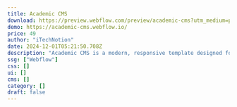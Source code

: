 ```yaml
---
title: Academic CMS
download: https://preview.webflow.com/preview/academic-cms?utm_medium=preview_link&utm_source=designer&utm_content=academic-cms&preview=68ba6dfa452f2d2a93a2b82d5fb973f0&workflow=preview
demo: https://academic-cms.webflow.io/
price: 49
author: "iTechNotion"
date: 2024-12-01T05:21:50.708Z
description: "Academic CMS is a modern, responsive template designed for universities, featuring light and dark themes, customizable layouts, SEO-friendly structure, and built-in contact forms."
ssg: ["Webflow"]
css: []
ui: []
cms: []
category: []
draft: false
---
```

